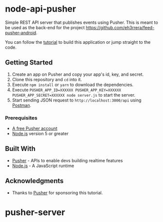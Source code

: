 # node-api-pusher
Simple REST API server that publishes events using Pusher. This is meant to be used as the back-end for the project https://github.com/eh3rrera/feed-pusher-android.

You can follow the [tutorial](https://pusher.com/tutorials/activity-feed-android/) to build this application or jump straight to the code.


## Getting Started
1. Create an app on Pusher and copy your app's id, key, and secret.
2. Clone this repository and `cd` into it.
4. Execute `npm install` or `yarn` to download the dependencies.
5. Execute `PUSHER_APP_ID=XXXXXX PUSHER_APP_KEY=XXXXXX PUSHER_APP_SECRET=XXXXXX node server.js` to start the server.
6. Start sending JSON request to `http://localhost:3000/api` using [Postman](https://www.getpostman.com/). 

### Prerequisites

- [A free Pusher account](https://pusher.com)
- [Node.js](https://nodejs.org/en/download/) version 5 or greater

## Built With

* [Pusher](https://pusher.com/) - APIs to enable devs building realtime features
* [Node.js](https://nodejs.org) - A JavaScript runtime

## Acknowledgments

* Thanks to [Pusher](https://pusher.com/) for sponsoring this tutorial.
# pusher-server
